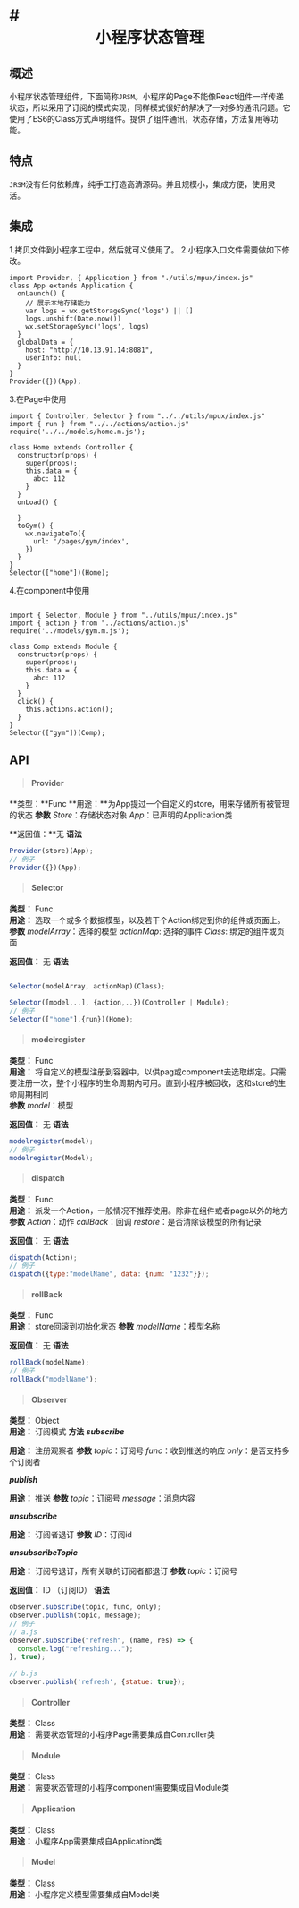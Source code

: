 # # <div style="text-align:center">小程序状态管理</div>
## 概述

小程序状态管理组件，下面简称`JRSM`。小程序的Page不能像React组件一样传递状态，所以采用了订阅的模式实现，同样模式很好的解决了一对多的通讯问题。它使用了ES6的Class方式声明组件。提供了组件通讯，状态存储，方法复用等功能。

## 特点
`JRSM`没有任何依赖库，纯手工打造高清源码。并且规模小，集成方便，使用灵活。

## 集成

1.拷贝文件到小程序工程中，然后就可义使用了。
2.小程序入口文件需要做如下修改。

``` 
import Provider, { Application } from "./utils/mpux/index.js"
class App extends Application {
  onLaunch() {
    // 展示本地存储能力
    var logs = wx.getStorageSync('logs') || []
    logs.unshift(Date.now())
    wx.setStorageSync('logs', logs)
  }
  globalData = {
    host: "http://10.13.91.14:8081",
    userInfo: null
  }
}
Provider({})(App);

```

3.在Page中使用

```
import { Controller, Selector } from "../../utils/mpux/index.js"
import { run } from "../../actions/action.js"
require('../../models/home.m.js');

class Home extends Controller {
  constructor(props) {
    super(props);
    this.data = {
      abc: 112
    }
  }
  onLoad() {

  }
  toGym() {
    wx.navigateTo({
      url: '/pages/gym/index',
    })
  }
}
Selector(["home"])(Home);
```
4.在component中使用

```

import { Selector, Module } from "../utils/mpux/index.js"
import { action } from "../actions/action.js"
require('../models/gym.m.js');

class Comp extends Module {
  constructor(props) {
    super(props);
    this.data = {
      abc: 112
    }
  }
  click() {
    this.actions.action();
  }
}
Selector(["gym"])(Comp);

```

## API

>#### Provider

**类型：**Func
**用途：**为App提过一个自定义的store，用来存储所有被管理的状态
**参数**
*Store*：存储状态对象
*App*：已声明的Application类

**返回值：**无
**语法**

``` javascript
Provider(store)(App);
// 例子
Provider({})(App);
```
>#### Selector

**类型：** Func  
**用途：** 选取一个或多个数据模型，以及若干个Action绑定到你的组件或页面上。  
**参数**
*modelArray*：选择的模型
*actionMap*: 选择的事件
*Class*: 绑定的组件或页面

**返回值：** 无
**语法**

``` javascript

Selector(modelArray, actionMap)(Class);

Selector([model,..], {action,..})(Controller | Module);
// 例子
Selector(["home"],{run})(Home);
```
>#### modelregister

**类型：** Func  
**用途：** 将自定义的模型注册到容器中，以供pag或component去选取绑定。只需要注册一次，整个小程序的生命周期内可用。直到小程序被回收，这和store的生命周期相同  
**参数**
*model*：模型

**返回值：** 无
**语法**

``` javascript
modelregister(model);
// 例子
modelregister(Model);
```

>#### dispatch

**类型：** Func  
**用途：** 派发一个Action，一般情况不推荐使用。除非在组件或者page以外的地方
**参数**
*Action*：动作
*callBack*：回调
*restore*：是否清除该模型的所有记录

**返回值：** 无
**语法**

``` javascript
dispatch(Action);
// 例子
dispatch({type:"modelName", data: {num: "1232"}});
```

>#### rollBack

**类型：** Func  
**用途：** store回滚到初始化状态
**参数**
*modelName*：模型名称

**返回值：** 无
**语法**

``` javascript
rollBack(modelName);
// 例子
rollBack("modelName");
```

>#### Observer

**类型：** Object  
**用途：** 订阅模式
**方法**
***subscribe***

**用途：** 注册观察者
**参数**
*topic*：订阅号
*func*：收到推送的响应
*only*：是否支持多个订阅者

***publish***

**用途：** 推送
**参数**
*topic*：订阅号
*message*：消息内容

***unsubscribe***

**用途：** 订阅者退订
**参数**
*ID*：订阅id

***unsubscribeTopic***

**用途：** 订阅号退订，所有关联的订阅者都退订
**参数**
*topic*：订阅号

**返回值：** ID （订阅ID）
**语法**

``` javascript
observer.subscribe(topic, func, only);
observer.publish(topic, message);
// 例子
// a.js
observer.subscribe("refresh", (name, res) => {
  console.log("refreshing...");
}, true);
    
// b.js
observer.publish('refresh', {statue: true});

```

>#### Controller

**类型：** Class  
**用途：** 需要状态管理的小程序Page需要集成自Controller类

>#### Module

**类型：** Class  
**用途：** 需要状态管理的小程序component需要集成自Module类  

>#### Application

**类型：** Class  
**用途：** 小程序App需要集成自Application类

>#### Model

**类型：** Class  
**用途：** 小程序定义模型需要集成自Model类
